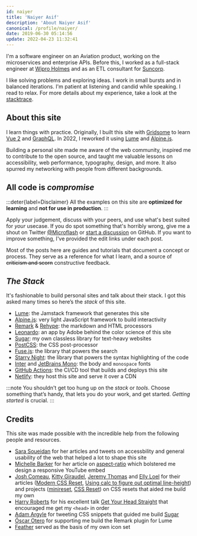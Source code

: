 ```yaml
---
id: naiyer
title: 'Naiyer Asif'
description: 'About Naiyer Asif'
canonical: /profile/naiyer/
date: 2019-06-30 05:14:56
update: 2022-04-23 11:32:41
---
```


I'm a software engineer on an Aviation product, working on the microservices and enterprise APIs. Before this, I worked as a full-stack engineer at [Wipro Holmes](https://www.wipro.com/holmes/) and as an ETL consultant for [Suncorp](https://www.suncorp.com.au/).

I like solving problems and exploring ideas. I work in small bursts and in balanced iterations. I'm patient at listening and candid while speaking. I read to relax. For more details about my experience, take a look at the [stacktrace](/stacktrace/).

## About this site

I learn things with practice. Originally, I built this site with [Gridsome](https://gridsome.org/) to learn [Vue 2](https://v2.vuejs.org/) and [GraphQL](https://graphql.org/). In 2022, I reworked it using [Lume](https://lume.land/) and [Alpine.js](https://alpinejs.dev/).

Building a personal site made me aware of the web community, inspired me to contribute to the open source, and taught me valuable lessons on accessibility, web performance, typography, design, and more. It also spurred my networking with people from different backgrounds.

## All code is _compromise_

:::deter{label=Disclaimer}
All the examples on this site are __optimized for learning__ and __not for use in production__.
:::

Apply your judgement, discuss with your peers, and use what's best suited for _your_ usecase. If you do spot something that's horribly wrong, give me a shout on Twitter [@Microflash](https://twitter.com/Microflash) or [start a discussion](https://github.com/Microflash/site/discussions/new) on GitHub. If you want to improve something, I've provided the edit links under each post.

Most of the posts here are guides and tutorials that document a concept or process. They serve as a reference for what I learn, and a source of ~~criticism and scorn~~ constructive feedback.

## _The Stack_

It's fashionable to build personal sites and talk about their stack. I got this asked many times so here’s the _stack_ of this site.

- [Lume](https://lume.land/): the Jamstack framework that generates this site
- [Alpine.js](https://alpinejs.dev/): very light JavaScript framework to build interactivity
- [Remark](https://github.com/remarkjs/remark) & [Rehype](https://github.com/rehypejs/rehype): the markdown and HTML processors
- [Leonardo](https://leonardocolor.io/): an app by Adobe behind the color science of this site
- [Sugar](https://github.com/Microflash/site/blob/main/src/_includes/styles/sugar/): my own classless library for text-heavy websites
- [PostCSS](https://postcss.org/): the CSS post-processor
- [Fuse.js](https://fusejs.io/): the library that powers the search
- [Starry Night](https://github.com/wooorm/starry-night): the library that powers the syntax highlighting of the code
- [Inter](https://rsms.me/inter/) and [JetBrains Mono](https://github.com/JetBrains/JetBrainsMono): the body and `monospace` fonts
- [GitHub Actions](https://github.com/features/actions): the CI/CD tool that builds and deploys this site
- [Netlify](https://netlify.com/): they host this site and serve it over a CDN

:::note
You shouldn't get too hung up on the _stack_ or _tools_. Choose something that’s handy, that lets you do your work, and get started. _Getting started_ is crucial.
:::

## Credits

This site was made possible with the incredible help from the following people and resources.

- [Sara Soueidan](https://sarasoueidan.com/) for her articles and tweets on accessbility and general usability of the web that helped a lot to shape this site
- [Michelle Barker](https://css-irl.info/) for her article on [aspect-ratio](https://css-irl.info/aspect-ratio-is-great/) which bolstered me design a responsive YouTube embed
- [Josh Comeau](https://www.joshwcomeau.com/), [Kitty Giraudel](https://kittygiraudel.com/), [Jeremy Thomas](https://jgthms.com/) and [Elly Loel](https://www.ellyloel.com/) for their articles ([Modern CSS Reset](https://www.joshwcomeau.com/css/custom-css-reset/), [Using calc to figure out optimal line-height](https://kittygiraudel.com/2020/05/18/using-calc-to-figure-out-optimal-line-height/)) and projects ([minireset](https://github.com/jgthms/minireset.css), [CSS Reset](https://gist.github.com/EllyLoel/4ff8a6472247e6dd2315fd4038926522)) on CSS resets that aided me build my own
- [Harry Roberts](https://twitter.com/csswizardry) for his excellent talk [Get Your Head Straight](https://speakerdeck.com/csswizardry/get-your-head-straight) that encouraged me get my `<head>` in order
- [Adam Argyle](https://twitter.com/argyleink) for tweeting CSS snippets that guided me build [Sugar](https://github.com/Microflash/site/blob/main/src/_includes/styles/sugar/)
- [Óscar Otero](https://oscarotero.com/) for supporting me build the Remark plugin for Lume
- [Feather](https://feathericons.com/) served as the basis of my own icon set
